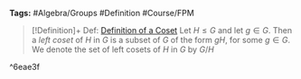 ---
---

**Tags:** #Algebra/Groups #Definition #Course/FPM 

 > 
 > \[!Definition\]+ Def: [Definition of a Coset](Definition%20of%20a%20Coset.md)
 > Let $H\le G$ and let $g\in G$. Then a *left coset* of  $H$ in $G$ is a subset of $G$ of the form $gH$, for some $g\in G$.
 > We denote the set of left cosets of $H$ in $G$ by $G/H$

^6eae3f
